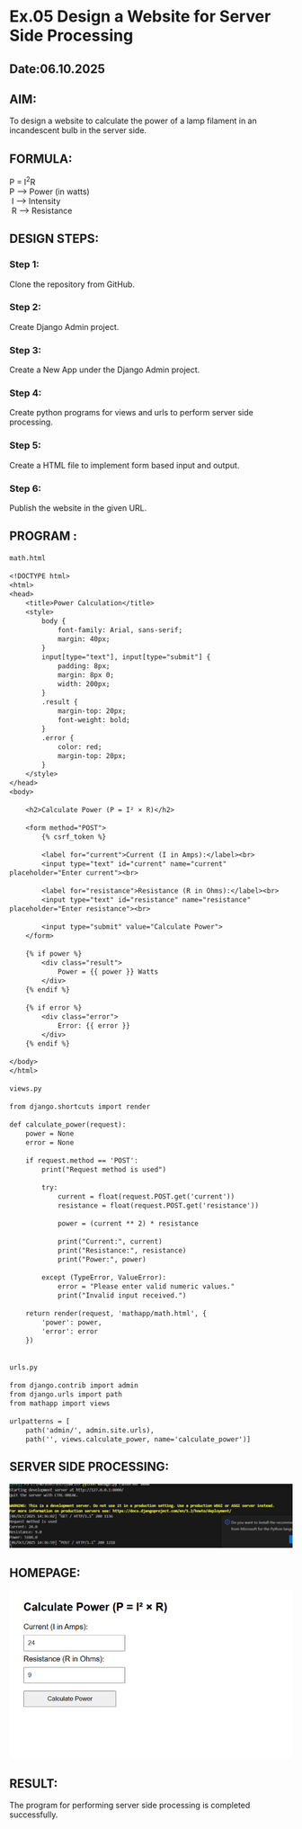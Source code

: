 # Ex.05 Design a Website for Server Side Processing
## Date:06.10.2025

## AIM:
 To design a website to calculate the power of a lamp filament in an incandescent bulb in the server side. 


## FORMULA:
P = I<sup>2</sup>R
<br> P --> Power (in watts)
<br> I --> Intensity
<br> R --> Resistance

## DESIGN STEPS:

### Step 1:
Clone the repository from GitHub.

### Step 2:
Create Django Admin project.

### Step 3:
Create a New App under the Django Admin project.

### Step 4:
Create python programs for views and urls to perform server side processing.

### Step 5:
Create a HTML file to implement form based input and output.

### Step 6:
Publish the website in the given URL.

## PROGRAM :
~~~
math.html

<!DOCTYPE html>
<html>
<head>
    <title>Power Calculation</title>
    <style>
        body {
            font-family: Arial, sans-serif;
            margin: 40px;
        }
        input[type="text"], input[type="submit"] {
            padding: 8px;
            margin: 8px 0;
            width: 200px;
        }
        .result {
            margin-top: 20px;
            font-weight: bold;
        }
        .error {
            color: red;
            margin-top: 20px;
        }
    </style>
</head>
<body>

    <h2>Calculate Power (P = I² × R)</h2>

    <form method="POST">
        {% csrf_token %}
        
        <label for="current">Current (I in Amps):</label><br>
        <input type="text" id="current" name="current" placeholder="Enter current"><br>

        <label for="resistance">Resistance (R in Ohms):</label><br>
        <input type="text" id="resistance" name="resistance" placeholder="Enter resistance"><br>

        <input type="submit" value="Calculate Power">
    </form>

    {% if power %}
        <div class="result">
            Power = {{ power }} Watts
        </div>
    {% endif %}

    {% if error %}
        <div class="error">
            Error: {{ error }}
        </div>
    {% endif %}

</body>
</html>

views.py

from django.shortcuts import render

def calculate_power(request):
    power = None
    error = None

    if request.method == 'POST':
        print("Request method is used")

        try:
            current = float(request.POST.get('current'))
            resistance = float(request.POST.get('resistance'))

            power = (current ** 2) * resistance

            print("Current:", current)
            print("Resistance:", resistance)
            print("Power:", power)

        except (TypeError, ValueError):
            error = "Please enter valid numeric values."
            print("Invalid input received.")

    return render(request, 'mathapp/math.html', {
        'power': power,
        'error': error
    })


urls.py

from django.contrib import admin
from django.urls import path
from mathapp import views

urlpatterns = [
    path('admin/', admin.site.urls),
    path('', views.calculate_power, name='calculate_power')]

~~~


## SERVER SIDE PROCESSING:
![alt text](<Screenshot 2025-10-06 143717.png>)


## HOMEPAGE:
![alt text](<Screenshot 2025-10-06 143655.png>)


## RESULT:
The program for performing server side processing is completed successfully.
